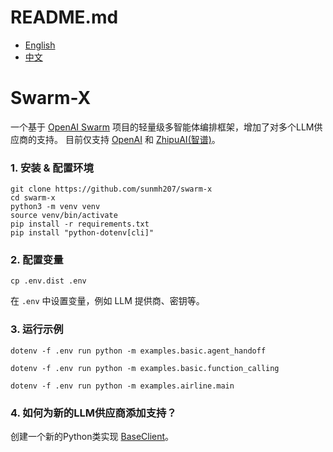 # README.md

- [English](README.md)
- [中文](README.zh-CN.md)

# Swarm-X

一个基于 [OpenAI Swarm](https://github.com/openai/swarm) 项目的轻量级多智能体编排框架，增加了对多个LLM供应商的支持。
目前仅支持 [OpenAI](https://openai.com) 和 [ZhipuAI(智谱)](https://www.zhipuai.cn)。


### 1. 安装 & 配置环境

```
git clone https://github.com/sunmh207/swarm-x
cd swarm-x
python3 -m venv venv
source venv/bin/activate
pip install -r requirements.txt
pip install "python-dotenv[cli]"
```

### 2. 配置变量

```
cp .env.dist .env
```

在 `.env` 中设置变量，例如 LLM 提供商、密钥等。

### 3. 运行示例

```
dotenv -f .env run python -m examples.basic.agent_handoff

dotenv -f .env run python -m examples.basic.function_calling

dotenv -f .env run python -m examples.airline.main
```

### 4. 如何为新的LLM供应商添加支持？

创建一个新的Python类实现 [BaseClient](swarm/custom/client/base.py)。